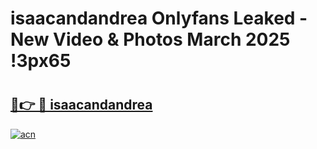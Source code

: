 # isaacandandrea Onlyfans Leaked - New Video & Photos March 2025 !3px65

# <h2><a href="https://5x1xgm.iuczelnia.edu.pl?title=isaacandandrea&ref=3px65">🔗👉 🔴 isaacandandrea</a></h2>

[![acn](https://github.com/user-attachments/assets/0f9c940e-d8b0-45ae-aac7-cd30a18b3e1c)](https://5x1xgm.iuczelnia.edu.pl?title=isaacandandrea&ref=3px65)

